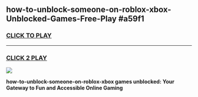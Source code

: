 
## how-to-unblock-someone-on-roblox-xbox-Unblocked-Games-Free-Play #a59f1
<h3>
<a href="https://us.freeplayer.one?title=how-to-unblock-someone-on-roblox-xbox&ref=9M">CLICK TO PLAY</a></h3>
<hr>

<h3>
<a href="https://us.freeplayer.one?title=how-to-unblock-someone-on-roblox-xbox&ref=9M">CLICK 2 PLAY</a>
  
</h3>

<a href="https://us.freeplayer.one?title=how-to-unblock-someone-on-roblox-xbox&ref=9M"><img src="https://clearcache.store/games.png"></a>


**how-to-unblock-someone-on-roblox-xbox games unblocked: Your Gateway to Fun and Accessible Online Gaming**
